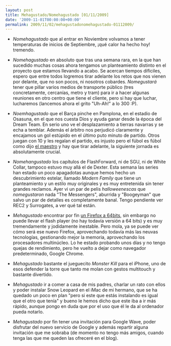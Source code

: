 ```yaml
---
layout: post
title: Mehagustado/Nomehagustado [01/11/2009]
date: '2009-11-01T00:00:00+00:00'
permalink: 2009/11/02/mehagustadonomehagustado-01112009/
---
```

- *Nomehagustado* que al entrar en Noviembre volvamos a tener temperaturas de inicios de Septiembre, ¡qué calor ha hecho hoy! tremendo.

- *Nomehagustado* en absoluto que tras una semana rara, en la que han sucedido muchas cosas ahora tengamos un planteamiento distinto en el proyecto que estamos llevando a acabo. Se acercan tiempos difíciles, espero que entre todos logremos tirar adelante los retos que nos vienen por delante, que no son pocos, ni nosotros cobardes. *Nomegustará* tener que pillar varios medios de transporte público (tres concretamente, cercanías, metro y tram) para ir a hacer algunas reuniones en otro centro que tiene el cliente, pero si hay que luchar, lucharemos (lancemos ahora el grito "Uh-Ah!" a lo 300 :P).

- *Noemhagustado* que el Barça pinche en Pamplona, en el estadio de Osasuna, en el que nos cuesta Dios y ayuda ganar desde la época del Dream Team. En serio uno ve el desplazamiento a tierras navarras y se echa a temblar. Además el árbitro nos perjudicó claramente y encajamos un gol estúpido en el último puto minuto de partido. Otros juegan con 10 y les regalan el partido, es injusto pero el fúbol es fúbol como dijo [el maestro](http://es.wikiquote.org/wiki/Johan_Cruyff) y hay que tirar adelante, la siguiente jornada es absolutamente crucial.

- *Nomehangustado* los capítulos de FlashForward, ni de SGU, ni de White Collar, tampoco estuvo muy allá el de Dexter. Esta semana las series han estado un poco apagadotas aunque hemos hecho un descubrimiento estelar, llamado *Modern Family* que tiene un planteamiento y un estilo muy originales y es muy entretenida sin tener grandes reclamos. Ayer vi un par de pelis _halloweenescas_ que *nomegustaron* nada "The Messengers", aburrida y "Boogeyman" que salvo un par de detalles es completamente banal. Tengo pendiente ver REC2 y Surrogates, a ver qué tal están.

- *Mehagustado* encontrar por fin [un Firefox a 64bits](http://www.genbeta.com/navegadores/primeras-versiones-de-firefox64bits-para-snow-leopard), sin embargo no puede llevar el flash player (no hay todavía versión a 64 bits) y es muy tremendamente y jodidamente inestable. Pero mola, ya se puede ver cómo será ese nuevo Firefox, aprovechando todavía más las neuvas tecnologías, gestionando mejor la memoria, aprovechando los procesadores multinúcleo. Lo he estado probando unos días y no tengo quejas de rendimiento, pero he vuelto a dejar como navegador predeterminado, Google Chrome.

- *Mehagustado* bastante el jueguecito *Monster Kill* para el iPhone, uno de esos defender la torre que tanto me molan con gestos multitouch y bastante divertido.

- *Mehagustado* ir a comer a casa de mis padres, charlar un rato con ellos y poder instalar Snow Leopard en el iMac de mi hermano, que se ha quedado un poco en plan "pero si este que estás instalando es igual que el otro que tenía" y bueno le hemos dicho que este iba a ir más rápido, aunque pongo en duda que por el uso que él le da al ordenador pueda notarlo.

- *Mehagustado* por fin tener una invitación para Google Wave, poder disfrutar del nuevo servicio de Google y además repartir alguna invitación que me sobraba (de momento no tengo más amigos, cuando tenga las que me queden las ofreceré en el blog).
